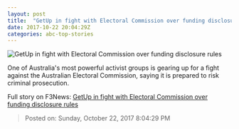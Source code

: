 ```yaml
---
layout: post
title:  "GetUp in fight with Electoral Commission over funding disclosure rules"
date: 2017-10-22 20:04:29Z
categories: abc-top-stories
---
```


![GetUp in fight with Electoral Commission over funding disclosure rules](http://www.abc.net.au/news/image/8426014-1x1-700x700.jpg)

One of Australia's most powerful activist groups is gearing up for a fight against the Australian Electoral Commission, saying it is prepared to risk criminal prosecution.


Full story on F3News: [GetUp in fight with Electoral Commission over funding disclosure rules](http://www.f3nws.com/n/rBUfWE)

> Posted on: Sunday, October 22, 2017 8:04:29 PM
